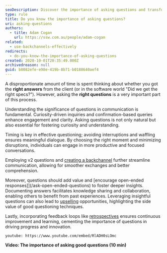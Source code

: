 ```yaml
---
seoDescription: Discover the importance of asking questions and transform your communication skills with expert tips on choosing the right time, avoiding interrupting, and crafting valuable inquiries.
type: rule
title: Do you know the importance of asking questions?
uri: asking-questions
authors:
  - title: Adam Cogan
    url: https://ssw.com.au/people/adam-cogan
related:
  - use-backchannels-effectively
redirects:
  - do-you-know-the-importance-of-asking-questions
created: 2020-10-01T20:35:49.000Z
archivedreason: null
guid: b8082efe-e98e-419b-8b71-b0188640aef4
---
```


A disproportionate amount of time is spent thinking about whether you got the **right answers** from the client (or in the software world "Did we get the right specs?"). However, asking the **right questions** is a very important part of this process.

<!--endintro-->

Understanding the significance of questions in communication is fundamental. Curiosity-driven inquiries and confirmation-based queries enhance engagement and clarity. Asking questions is not only natural but also essential for fostering curiosity and understanding.

Timing is key in effective questioning; avoiding interruptions and waffling ensures meaningful dialogue. By choosing the right moment and minimizing disruptions, individuals can engage in more productive and focused conversations.

Employing v2 questions and [creating a backchannel](/use-backchannels-effectively) further streamline communication, allowing for smoother exchanges and better comprehension.

Moreover, questions should add value and [encourage open-ended responses]](/ask-open-ended-questions) to foster deeper insights. Documenting answers facilitates knowledge sharing and collaboration, enabling others to benefit from past experiences. Leveraging insightful questions can also lead to [upselling](/upsell-your-most-valuable-product-service) opportunities, highlighting the side value of good questioning techniques.

Lastly, incorporating feedback loops like [retrospectives](/do-you-do-a-retro) ensures continuous improvement and learning, cementing the importance of questions in driving progress and innovation.

`youtube: https://www.youtube.com/embed/RlADH0sLOmc`

**Video: The importance of asking good questions (10 min)**
